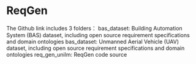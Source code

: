 # ReqGen

The Github link includes 3 folders：
bas_dataset: Building Automation System (BAS) dataset, including open source requirement specifications and domain ontologies
bas_dataset: Unmanned Aerial Vehicle (UAV) dataset, including open source requirement specifications and domain ontologies
req_gen_unilm: ReqGen code source
